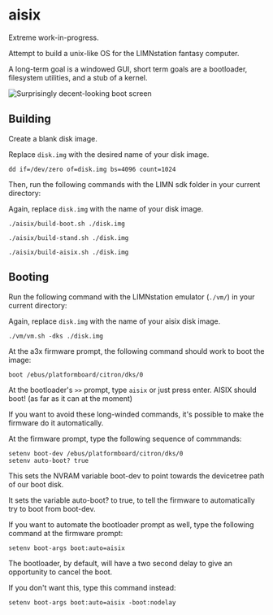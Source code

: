 # aisix

Extreme work-in-progress.

Attempt to build a unix-like OS for the LIMNstation fantasy computer.

A long-term goal is a windowed GUI, short term goals are a bootloader, filesystem utilities, and a stub of a kernel.

![Surprisingly decent-looking boot screen](https://i.imgur.com/dta207c.png)

## Building

Create a blank disk image.

Replace `disk.img` with the desired name of your disk image.

`dd if=/dev/zero of=disk.img bs=4096 count=1024`

Then, run the following commands with the LIMN sdk folder in your current directory:

Again, replace `disk.img` with the name of your disk image.

`./aisix/build-boot.sh ./disk.img`

`./aisix/build-stand.sh ./disk.img`

`./aisix/build-aisix.sh ./disk.img`

## Booting

Run the following command with the LIMNstation emulator (`./vm/`) in your current directory:

Again, replace `disk.img` with the name of your aisix disk image.

`./vm/vm.sh -dks ./disk.img`

At the a3x firmware prompt, the following command should work to boot the image:

`boot /ebus/platformboard/citron/dks/0`

At the bootloader's `>>` prompt, type `aisix` or just press enter. AISIX should boot! (as far as it can at the moment)

If you want to avoid these long-winded commands, it's possible to make the firmware do it automatically.

At the firmware prompt, type the following sequence of commmands:

```
setenv boot-dev /ebus/platformboard/citron/dks/0
setenv auto-boot? true
```

This sets the NVRAM variable boot-dev to point towards the devicetree path of our boot disk.

It sets the variable auto-boot? to true, to tell the firmware to automatically try to boot from boot-dev.

If you want to automate the bootloader prompt as well, type the following command at the firmware prompt:

```
setenv boot-args boot:auto=aisix
```

The bootloader, by default, will have a two second delay to give an opportunity to cancel the boot.

If you don't want this, type this command instead:

```
setenv boot-args boot:auto=aisix -boot:nodelay
```